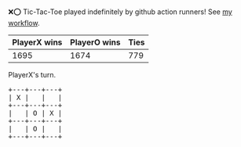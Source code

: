 :x::o: Tic-Tac-Toe played indefinitely by github action runners! See [my workflow](.github/workflows/play.yaml).

|PlayerX wins|PlayerO wins|Ties|
|-|-|-|
|1695|1674|779|

PlayerX's turn.

<pre>
+---+---+---+
| X |   |   |
+---+---+---+
|   | O | X |
+---+---+---+
|   | O |   |
+---+---+---+
</pre>